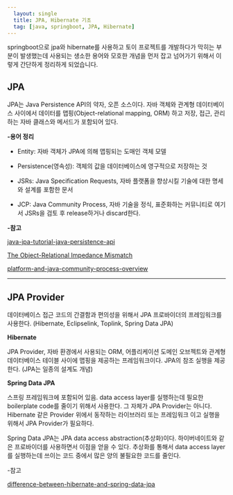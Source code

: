 ```yaml
---
  layout: single
  title: JPA, Hibernate 기초
  tag: [java, springboot, JPA, Hibernate]
---
```


springboot으로 jpa와 hibernate를 사용하고 토이 프로젝트를 개발하다가 막히는 부분이 발생했는데 사용되는 생소한 용어와 모호한 개념을 먼저 잡고 넘어가기 위해서 이렇게 간단하게 정리하게 되었습니다. 



## JPA

JPA는 Java Persistence API의 약자, 오픈 소스이다.  자바 객체와 관계형 데이터베이스 사이에서 데이터를 맵핑(Object-relational mapping, ORM) 하고 저장, 접근, 관리하는 자바 클래스와 메서드가 포함되어 있다.



**-용어 정리**

- Entity: 자바 객체가 JPA에 의해 맵핑되는 도매인 객체 모델 

- Persistence(영속성): 객체의 값을 데이터베이스에 영구적으로 저장하는 것

- JSRs: Java Specification Requests, 자바 플랫폼을 향상시킬 기술에 대한 명세와 설계를 포함한 문서

- JCP: Java Community Process, 자바 기술을 정식, 표준화하는 커뮤니티로 여기서 JSRs을 검토 후 release하거나 discard한다.




**-참고**

[java-jpa-tutorial-java-persistence-api](https://www.javaguides.net/p/jpa-tutorial-java-persistence-api.html)

[The Object-Relational Impedance Mismatch](https://www.quora.com/What-is-the-object-relational-impedance-mismatch)

[platform-and-java-community-process-overview](https://dzone.com/articles/java-platform-and-java-community-process-overview)

<hr>

## JPA Provider

데이터베이스 접근 코드의 간결함과 편의성을 위해서 JPA 프로바이더의 프레임워크를 사용한다. (Hibernate, Eclipselink, Toplink, Spring Data JPA)



**Hibernate**

JPA Provider, 자바 환경에서 사용되는 ORM, 어플리케이션 도메인 오브젝트와 관계형 데이터베이스 테이블 사이에 맵핑을 제공하는 프레임워크이다. JPA의 참조 실행을 제공한다. (JPA는 일종의 설계도 개념)



**Spring Data JPA**

스프링 프레임워크에 포함되어 있음. data access layer를 실행하는데 필요한 boilerplate code를 줄이기 위해서 사용한다. 그 자체가 JPA Provider는 아니다. Hibernate 같은 Provider 위에서 동작하는 라이브러리 또는 프레임워크 이고 실행을 위해서 JPA Provider가 필요하다.

Spring Data JPA는 JPA data access abstraction(추상화)이다. 하이버네이트와 같은 프로바이더를 사용하면서 이점을 얻을 수 있다. 추상화를 통해서 data access layer를 실행하는데 쓰이는 코드 중에서 많은 양의 불필요한 코드를 줄인다.

-참고

[difference-between-hibernate-and-spring-data-jpa](https://dzone.com/articles/what-is-the-difference-between-hibernate-and-sprin-1)